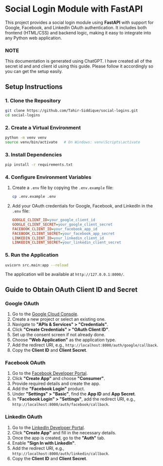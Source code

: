 # Social Login Module with FastAPI

This project provides a social login module using **FastAPI** with support for Google, Facebook, and LinkedIn OAuth authentication. It includes both frontend (HTML/CSS) and backend logic, making it easy to integrate into any Python web application.

### **NOTE**
This documentation is generated using ChatGPT. I have created all of the secret id and and client id using this guide. Please follow it accordingly so you can get the setup easily.

## **Setup Instructions**

### **1. Clone the Repository**
```bash
git clone https://github.com/Tahir-Siddique/social-logins.git
cd social-logins
```

### **2. Create a Virtual Environment**
```bash
python -m venv venv
source venv/bin/activate   # On Windows: venv\Scripts\activate
```

### **3. Install Dependencies**
```bash
pip install -r requirements.txt
```

### **4. Configure Environment Variables**
1. Create a `.env` file by copying the `.env.example` file:
   ```bash
   cp .env.example .env
   ```
2. Add your OAuth credentials for Google, Facebook, and LinkedIn in the `.env` file:
   ```ini
   GOOGLE_CLIENT_ID=your_google_client_id
   GOOGLE_CLIENT_SECRET=your_google_client_secret
   FACEBOOK_CLIENT_ID=your_facebook_app_id
   FACEBOOK_CLIENT_SECRET=your_facebook_app_secret
   LINKEDIN_CLIENT_ID=your_linkedin_client_id
   LINKEDIN_CLIENT_SECRET=your_linkedin_client_secret
   ```

### **5. Run the Application**
```bash
uvicorn src.main:app --reload
```
The application will be available at `http://127.0.0.1:8000/`.

## **Guide to Obtain OAuth Client ID and Secret**

### **Google OAuth**
1. Go to the [Google Cloud Console](https://console.cloud.google.com/).
2. Create a new project or select an existing one.
3. Navigate to **"APIs & Services" > "Credentials"**.
4. Click **"Create Credentials" > "OAuth Client ID"**.
5. Set up the consent screen if not already done.
6. Choose **"Web Application"** as the application type.
7. Add the redirect URI, e.g., `http://localhost:8000/auth/google/callback`.
8. Copy the **Client ID** and **Client Secret**.

### **Facebook OAuth**
1. Go to the [Facebook Developer Portal](https://developers.facebook.com/).
2. Click **"Create App"** and choose **"Consumer"**.
3. Provide required details and create the app.
4. Add the **"Facebook Login"** product.
5. Under **"Settings" > "Basic"**, find the **App ID** and **App Secret**.
6. In **"Facebook Login" > "Settings"**, add the redirect URI, e.g., `http://localhost:8000/auth/facebook/callback`.

### **LinkedIn OAuth**
1. Go to the [LinkedIn Developer Portal](https://www.linkedin.com/developers/).
2. Click **"Create App"** and fill in the necessary details.
3. Once the app is created, go to the **"Auth"** tab.
4. Enable **"Sign In with LinkedIn"**.
5. Add the redirect URI, e.g., `http://localhost:8000/auth/linkedin/callback`.
6. Copy the **Client ID** and **Client Secret**.
